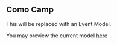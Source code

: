 
## Como Camp

This will be replaced with an Event Model.

You may preview the current model [here][draw-io-preview-by-url]


[draw-io-preview-by-url]: https://app.diagrams.net/?mode=github#Uhttps%3A%2F%2Fraw.githubusercontent.com%2Fevent-modeling%2Fopen-spaces-comocamp%2Fmain%2Feventmodel.drawio
